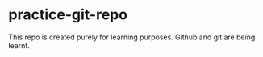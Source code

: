 # practice-git-repo
This repo is created purely for learning purposes. Github and git are being learnt.
